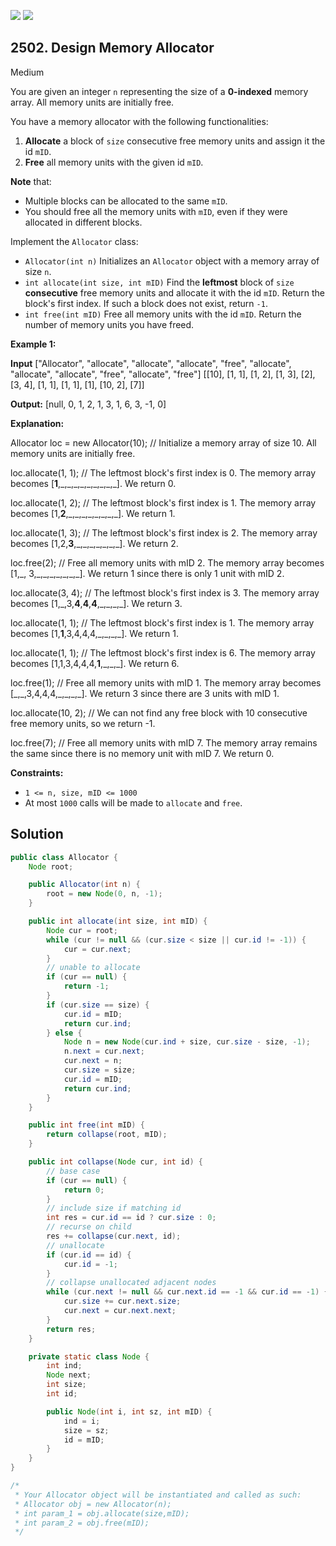 [![](https://img.shields.io/github/stars/javadev/LeetCode-in-Java?label=Stars&style=flat-square)](https://github.com/javadev/LeetCode-in-Java)
[![](https://img.shields.io/github/forks/javadev/LeetCode-in-Java?label=Fork%20me%20on%20GitHub%20&style=flat-square)](https://github.com/javadev/LeetCode-in-Java/fork)

## 2502\. Design Memory Allocator

Medium

You are given an integer `n` representing the size of a **0-indexed** memory array. All memory units are initially free.

You have a memory allocator with the following functionalities:

1.  **Allocate** a block of `size` consecutive free memory units and assign it the id `mID`.
2.  **Free** all memory units with the given id `mID`.

**Note** that:

*   Multiple blocks can be allocated to the same `mID`.
*   You should free all the memory units with `mID`, even if they were allocated in different blocks.

Implement the `Allocator` class:

*   `Allocator(int n)` Initializes an `Allocator` object with a memory array of size `n`.
*   `int allocate(int size, int mID)` Find the **leftmost** block of `size` **consecutive** free memory units and allocate it with the id `mID`. Return the block's first index. If such a block does not exist, return `-1`.
*   `int free(int mID)` Free all memory units with the id `mID`. Return the number of memory units you have freed.

**Example 1:**

**Input** ["Allocator", "allocate", "allocate", "allocate", "free", "allocate", "allocate", "allocate", "free", "allocate", "free"] [[10], [1, 1], [1, 2], [1, 3], [2], [3, 4], [1, 1], [1, 1], [1], [10, 2], [7]]

**Output:** [null, 0, 1, 2, 1, 3, 1, 6, 3, -1, 0]

**Explanation:**

Allocator loc = new Allocator(10); // Initialize a memory array of size 10. All memory units are initially free.

loc.allocate(1, 1); // The leftmost block's first index is 0. The memory array becomes [**1**,\_,\_,\_,\_,\_,\_,\_,\_,\_]. We return 0.

loc.allocate(1, 2); // The leftmost block's first index is 1. The memory array becomes [1,**2**,\_,\_,\_,\_,\_,\_,\_,\_]. We return 1.

loc.allocate(1, 3); // The leftmost block's first index is 2. The memory array becomes [1,2,**3**,\_,\_,\_,\_,\_,\_,\_]. We return 2.

loc.free(2); // Free all memory units with mID 2. The memory array becomes [1,\_, 3,\_,\_,\_,\_,\_,\_,\_]. We return 1 since there is only 1 unit with mID 2.

loc.allocate(3, 4); // The leftmost block's first index is 3. The memory array becomes [1,\_,3,**4**,**4**,**4**,\_,\_,\_,\_]. We return 3.

loc.allocate(1, 1); // The leftmost block's first index is 1. The memory array becomes [1,**1**,3,4,4,4,\_,\_,\_,\_]. We return 1.

loc.allocate(1, 1); // The leftmost block's first index is 6. The memory array becomes [1,1,3,4,4,4,**1**,\_,\_,\_]. We return 6.

loc.free(1); // Free all memory units with mID 1. The memory array becomes [\_,\_,3,4,4,4,\_,\_,\_,\_]. We return 3 since there are 3 units with mID 1.

loc.allocate(10, 2); // We can not find any free block with 10 consecutive free memory units, so we return -1.

loc.free(7); // Free all memory units with mID 7. The memory array remains the same since there is no memory unit with mID 7. We return 0. 

**Constraints:**

*   `1 <= n, size, mID <= 1000`
*   At most `1000` calls will be made to `allocate` and `free`.

## Solution

```java
public class Allocator {
    Node root;

    public Allocator(int n) {
        root = new Node(0, n, -1);
    }

    public int allocate(int size, int mID) {
        Node cur = root;
        while (cur != null && (cur.size < size || cur.id != -1)) {
            cur = cur.next;
        }
        // unable to allocate
        if (cur == null) {
            return -1;
        }
        if (cur.size == size) {
            cur.id = mID;
            return cur.ind;
        } else {
            Node n = new Node(cur.ind + size, cur.size - size, -1);
            n.next = cur.next;
            cur.next = n;
            cur.size = size;
            cur.id = mID;
            return cur.ind;
        }
    }

    public int free(int mID) {
        return collapse(root, mID);
    }

    public int collapse(Node cur, int id) {
        // base case
        if (cur == null) {
            return 0;
        }
        // include size if matching id
        int res = cur.id == id ? cur.size : 0;
        // recurse on child
        res += collapse(cur.next, id);
        // unallocate
        if (cur.id == id) {
            cur.id = -1;
        }
        // collapse unallocated adjacent nodes
        while (cur.next != null && cur.next.id == -1 && cur.id == -1) {
            cur.size += cur.next.size;
            cur.next = cur.next.next;
        }
        return res;
    }

    private static class Node {
        int ind;
        Node next;
        int size;
        int id;

        public Node(int i, int sz, int mID) {
            ind = i;
            size = sz;
            id = mID;
        }
    }
}

/*
 * Your Allocator object will be instantiated and called as such:
 * Allocator obj = new Allocator(n);
 * int param_1 = obj.allocate(size,mID);
 * int param_2 = obj.free(mID);
 */
```